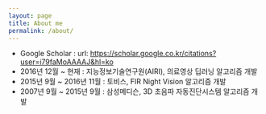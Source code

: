 ```yaml
---
layout: page
title: About me
permalink: /about/
---
```

- Google Scholar : url: https://scholar.google.co.kr/citations?user=i79faMoAAAAJ&hl=ko
- 2016년 12월 ~ 현재       : 지능정보기술연구원(AIRI), 의료영상 딥러닝 알고리즘 개발
- 2015년 9월 ~ 2016년 11월 : 토비스, FIR Night Vision 알고리즘 개발
- 2007년 9월 ~ 2015년 9월  : 삼성메디슨, 3D 초음파 자동진단시스템 알고리즘 개발

